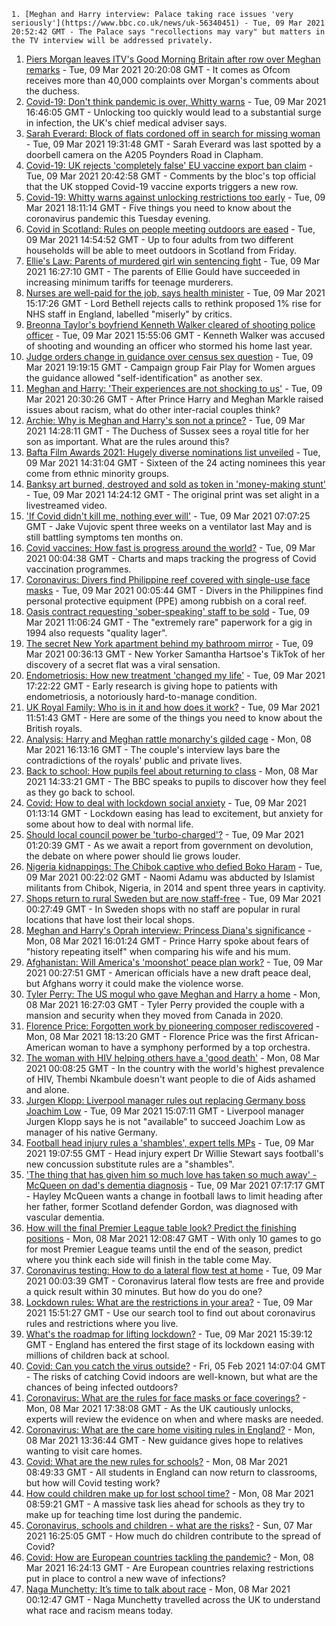 
    1. [Meghan and Harry interview: Palace taking race issues 'very seriously'](https://www.bbc.co.uk/news/uk-56340451) - Tue, 09 Mar 2021 20:52:42 GMT - The Palace says "recollections may vary" but matters in the TV interview will be addressed privately.
1. [Piers Morgan leaves ITV's Good Morning Britain after row over Meghan remarks](https://www.bbc.co.uk/news/entertainment-arts-56334082) - Tue, 09 Mar 2021 20:20:08 GMT - It comes as Ofcom receives more than 40,000 complaints over Morgan's comments about the duchess.
1. [Covid-19: Don't think pandemic is over, Whitty warns](https://www.bbc.co.uk/news/health-56334902) - Tue, 09 Mar 2021 16:46:05 GMT - Unlocking too quickly would lead to a substantial surge in infection, the UK's chief medical adviser says.
1. [Sarah Everard: Block of flats cordoned off in search for missing woman](https://www.bbc.co.uk/news/uk-england-london-56331944) - Tue, 09 Mar 2021 19:31:48 GMT - Sarah Everard was last spotted by a doorbell camera on the A205 Poynders Road in Clapham.
1. [Covid-19: UK rejects 'completely false' EU vaccine export ban claim](https://www.bbc.co.uk/news/uk-politics-56339188) - Tue, 09 Mar 2021 20:42:58 GMT - Comments by the bloc's top official that the UK stopped Covid-19 vaccine exports triggers a new row.
1. [Covid-19: Whitty warns against unlocking restrictions too early](https://www.bbc.co.uk/news/uk-56338096) - Tue, 09 Mar 2021 18:11:14 GMT - Five things you need to know about the coronavirus pandemic this Tuesday evening.
1. [Covid in Scotland: Rules on people meeting outdoors are eased](https://www.bbc.co.uk/news/uk-scotland-56337475) - Tue, 09 Mar 2021 14:54:52 GMT - Up to four adults from two different households will be able to meet outdoors in Scotland from Friday.
1. [Ellie's Law: Parents of murdered girl win sentencing fight](https://www.bbc.co.uk/news/uk-england-wiltshire-56338217) - Tue, 09 Mar 2021 16:27:10 GMT - The parents of Ellie Gould have succeeded in increasing minimum tariffs for teenage murderers.
1. [Nurses are well-paid for the job, says health minister](https://www.bbc.co.uk/news/uk-politics-56260038) - Tue, 09 Mar 2021 15:17:26 GMT - Lord Bethell rejects calls to rethink proposed 1% rise for NHS staff in England, labelled "miserly" by critics.
1. [Breonna Taylor's boyfriend Kenneth Walker cleared of shooting police officer](https://www.bbc.co.uk/news/newsbeat-56331483) - Tue, 09 Mar 2021 15:55:06 GMT - Kenneth Walker was accused of shooting and wounding an officer who stormed his home last year.
1. [Judge orders change in guidance over census sex question](https://www.bbc.co.uk/news/uk-56338666) - Tue, 09 Mar 2021 19:19:15 GMT - Campaign group Fair Play for Women argues the guidance allowed "self-identification" as another sex.
1. [Meghan and Harry: 'Their experiences are not shocking to us'](https://www.bbc.co.uk/news/uk-56338476) - Tue, 09 Mar 2021 20:30:26 GMT - After Prince Harry and Meghan Markle raised issues about racism, what do other inter-racial couples think?
1. [Archie: Why is Meghan and Harry's son not a prince?](https://www.bbc.co.uk/news/uk-56325934) - Tue, 09 Mar 2021 14:28:11 GMT - The Duchess of Sussex sees a royal title for her son as important. What are the rules around this?
1. [Bafta Film Awards 2021: Hugely diverse nominations list unveiled](https://www.bbc.co.uk/news/entertainment-arts-56319617) - Tue, 09 Mar 2021 14:31:04 GMT - Sixteen of the 24 acting nominees this year come from ethnic minority groups.
1. [Banksy art burned, destroyed and sold as token in 'money-making stunt'](https://www.bbc.co.uk/news/technology-56335948) - Tue, 09 Mar 2021 14:24:12 GMT - The original print was set alight in a livestreamed video.
1. ['If Covid didn't kill me, nothing ever will'](https://www.bbc.co.uk/news/health-56324826) - Tue, 09 Mar 2021 07:07:25 GMT - Jake Vujovic spent three weeks on a ventilator last May and is still battling symptoms ten months on.
1. [Covid vaccines: How fast is progress around the world?](https://www.bbc.co.uk/news/world-56237778) - Tue, 09 Mar 2021 00:04:38 GMT - Charts and maps tracking the progress of Covid vaccination programmes.
1. [Coronavirus: Divers find Philippine reef covered with single-use face masks](https://www.bbc.co.uk/news/world-asia-56322369) - Tue, 09 Mar 2021 00:05:44 GMT - Divers in the Philippines find personal protective equipment (PPE) among rubbish on a coral reef.
1. [Oasis contract requesting 'sober-speaking' staff to be sold](https://www.bbc.co.uk/news/uk-england-derbyshire-56333110) - Tue, 09 Mar 2021 11:06:24 GMT - The "extremely rare" paperwork for a gig in 1994 also requests "quality lager".
1. [The secret New York apartment behind my bathroom mirror](https://www.bbc.co.uk/news/world-us-canada-56324046) - Tue, 09 Mar 2021 00:36:13 GMT - New Yorker Samantha Hartsoe's TikTok of her discovery of a secret flat was a viral sensation.
1. [Endometriosis: How new treatment 'changed my life'](https://www.bbc.co.uk/news/health-56245521) - Tue, 09 Mar 2021 17:22:22 GMT - Early research is giving hope to patients with endometriosis, a notoriously hard-to-manage condition.
1. [UK Royal Family: Who is in it and how does it work?](https://www.bbc.co.uk/news/uk-56201331) - Tue, 09 Mar 2021 11:51:43 GMT - Here are some of the things you need to know about the British royals.
1. [Analysis: Harry and Meghan rattle monarchy's gilded cage](https://www.bbc.co.uk/news/uk-56326048) - Mon, 08 Mar 2021 16:13:16 GMT - The couple's interview lays bare the contradictions of the royals' public and private lives.
1. [Back to school: How pupils feel about returning to class](https://www.bbc.co.uk/news/uk-england-suffolk-56321188) - Mon, 08 Mar 2021 14:33:21 GMT - The BBC speaks to pupils to discover how they feel as they go back to school.
1. [Covid: How to deal with lockdown social anxiety](https://www.bbc.co.uk/news/newsbeat-56323453) - Tue, 09 Mar 2021 01:13:14 GMT - Lockdown easing has lead to excitement, but anxiety for some about how to deal with normal life.
1. [Should local council power be 'turbo-charged'?](https://www.bbc.co.uk/news/uk-politics-56324395) - Tue, 09 Mar 2021 01:20:39 GMT - As we await a report from government on devolution, the debate on where power should lie grows louder.
1. [Nigeria kidnappings: The Chibok captive who defied Boko Haram](https://www.bbc.co.uk/news/world-africa-56321789) - Tue, 09 Mar 2021 00:22:02 GMT - Naomi Adamu was abducted by Islamist militants from Chibok, Nigeria, in 2014 and spent three years in captivity.
1. [Shops return to rural Sweden but are now staff-free](https://www.bbc.co.uk/news/business-56237988) - Tue, 09 Mar 2021 00:27:49 GMT - In Sweden shops with no staff are popular in rural locations that have lost their local shops.
1. [Meghan and Harry's Oprah interview: Princess Diana's significance](https://www.bbc.co.uk/news/newsbeat-49905596) - Mon, 08 Mar 2021 16:01:24 GMT - Prince Harry spoke about fears of "history repeating itself" when comparing his wife and his mum.
1. [Afghanistan: Will America's 'moonshot' peace plan work?](https://www.bbc.co.uk/news/world-asia-56322062) - Tue, 09 Mar 2021 00:27:51 GMT - American officials have a new draft peace deal, but Afghans worry it could make the violence worse.
1. [Tyler Perry: The US mogul who gave Meghan and Harry a home](https://www.bbc.co.uk/news/world-us-canada-56320290) - Mon, 08 Mar 2021 16:27:03 GMT - Tyler Perry provided the couple with a mansion and security when they moved from Canada in 2020.
1. [Florence Price: Forgotten work by pioneering composer rediscovered](https://www.bbc.co.uk/news/entertainment-arts-56322440) - Mon, 08 Mar 2021 18:13:20 GMT - Florence Price was the first African-American woman to have a symphony performed by a top orchestra.
1. [The woman with HIV helping others have a 'good death'](https://www.bbc.co.uk/news/stories-56282751) - Mon, 08 Mar 2021 00:08:25 GMT - In the country with the world's highest prevalence of HIV, Thembi Nkambule doesn't want people to die of Aids ashamed and alone.
1. [Jurgen Klopp: Liverpool manager rules out replacing Germany boss Joachim Low](https://www.bbc.co.uk/sport/football/56335941) - Tue, 09 Mar 2021 15:07:11 GMT - Liverpool manager Jurgen Klopp says he is not "available" to succeed Joachim Low as manager of his native Germany.
1. [Football head injury rules a 'shambles', expert tells MPs](https://www.bbc.co.uk/sport/football/56336819) - Tue, 09 Mar 2021 19:07:55 GMT - Head injury expert Dr Willie Stewart says football's new concussion substitute rules are a "shambles".
1. ['The thing that has given him so much love has taken so much away' - McQueen on dad's dementia diagnosis](https://www.bbc.co.uk/sport/football/56324874) - Tue, 09 Mar 2021 07:17:17 GMT - Hayley McQueen wants a change in football laws to limit heading after her father, former Scotland defender Gordon, was diagnosed with vascular dementia.
1. [How will the final Premier League table look? Predict the finishing positions](https://www.bbc.co.uk/sport/football/56269978) - Mon, 08 Mar 2021 12:08:47 GMT - With only 10 games to go for most Premier League teams until the end of the season, predict where you think each side will finish in the table come May.
1. [Coronavirus testing: How to do a lateral flow test at home](https://www.bbc.co.uk/news/health-56326456) - Tue, 09 Mar 2021 00:03:39 GMT - Coronavirus lateral flow tests are free and provide a quick result within 30 minutes. But how do you do one?
1. [Lockdown rules: What are the restrictions in your area?](https://www.bbc.co.uk/news/uk-54373904) - Tue, 09 Mar 2021 15:51:27 GMT - Use our search tool to find out about coronavirus rules and restrictions where you live.
1. [What's the roadmap for lifting lockdown?](https://www.bbc.co.uk/news/explainers-52530518) - Tue, 09 Mar 2021 15:39:12 GMT - England has entered the first stage of its lockdown easing with millions of children back at school.
1. [Covid: Can you catch the virus outside?](https://www.bbc.co.uk/news/explainers-55680305) - Fri, 05 Feb 2021 14:07:04 GMT - The risks of catching Covid indoors are well-known, but what are the chances of being infected outdoors?
1. [Coronavirus: What are the rules for face masks or face coverings?](https://www.bbc.co.uk/news/health-51205344) - Mon, 08 Mar 2021 17:38:08 GMT - As the UK cautiously unlocks, experts will review the evidence on when and where masks are needed.
1. [Coronavirus: What are the care home visiting rules in England?](https://www.bbc.co.uk/news/explainers-53503712) - Mon, 08 Mar 2021 13:36:44 GMT - New guidance gives hope to relatives wanting to visit care homes.
1. [Covid: What are the new rules for schools?](https://www.bbc.co.uk/news/education-51643556) - Mon, 08 Mar 2021 08:49:33 GMT - All students in England can now return to classrooms, but how will Covid testing work?
1. [How could children make up for lost school time?](https://www.bbc.co.uk/news/explainers-55938837) - Mon, 08 Mar 2021 08:59:21 GMT - A massive task lies ahead for schools as they try to make up for teaching time lost during the pandemic.
1. [Coronavirus, schools and children - what are the risks?](https://www.bbc.co.uk/news/health-52003804) - Sun, 07 Mar 2021 16:25:05 GMT - How much do children contribute to the spread of Covid?
1. [Covid: How are European countries tackling the pandemic?](https://www.bbc.co.uk/news/explainers-53640249) - Mon, 08 Mar 2021 16:24:13 GMT - Are European countries relaxing restrictions put in place to control a new wave of infections?
1. [Naga Munchetty: It’s time to talk about race](https://www.bbc.co.uk/news/stories-56253480) - Mon, 08 Mar 2021 00:12:47 GMT - Naga Munchetty travelled across the UK to understand what race and racism means today.

